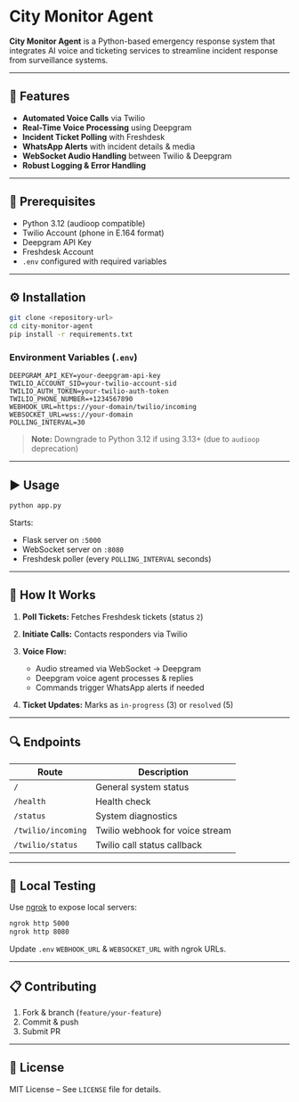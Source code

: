 # City Monitor Agent

**City Monitor Agent** is a Python-based emergency response system that integrates AI voice and ticketing services to streamline incident response from surveillance systems.

---

## 🚀 Features

* **Automated Voice Calls** via Twilio
* **Real-Time Voice Processing** using Deepgram
* **Incident Ticket Polling** with Freshdesk
* **WhatsApp Alerts** with incident details & media
* **WebSocket Audio Handling** between Twilio & Deepgram
* **Robust Logging & Error Handling**

---

## 🔧 Prerequisites

* Python 3.12 (audioop compatible)
* Twilio Account (phone in E.164 format)
* Deepgram API Key
* Freshdesk Account
* `.env` configured with required variables

---

## ⚙️ Installation

```bash
git clone <repository-url>
cd city-monitor-agent
pip install -r requirements.txt
```

### Environment Variables (`.env`)

```env
DEEPGRAM_API_KEY=your-deepgram-api-key
TWILIO_ACCOUNT_SID=your-twilio-account-sid
TWILIO_AUTH_TOKEN=your-twilio-auth-token
TWILIO_PHONE_NUMBER=+1234567890
WEBHOOK_URL=https://your-domain/twilio/incoming
WEBSOCKET_URL=wss://your-domain
POLLING_INTERVAL=30
```

> **Note:** Downgrade to Python 3.12 if using 3.13+ (due to `audioop` deprecation)

---

## ▶️ Usage

```bash
python app.py
```

Starts:

* Flask server on `:5000`
* WebSocket server on `:8080`
* Freshdesk poller (every `POLLING_INTERVAL` seconds)

---

## 🔀 How It Works

1. **Poll Tickets:** Fetches Freshdesk tickets (status `2`)
2. **Initiate Calls:** Contacts responders via Twilio
3. **Voice Flow:**

   * Audio streamed via WebSocket → Deepgram
   * Deepgram voice agent processes & replies
   * Commands trigger WhatsApp alerts if needed
4. **Ticket Updates:** Marks as `in-progress` (3) or `resolved` (5)

---

## 🔍 Endpoints

| Route              | Description                     |
| ------------------ | ------------------------------- |
| `/`                | General system status           |
| `/health`          | Health check                    |
| `/status`          | System diagnostics              |
| `/twilio/incoming` | Twilio webhook for voice stream |
| `/twilio/status`   | Twilio call status callback     |

---

## 🔪 Local Testing

Use [ngrok](https://ngrok.com/) to expose local servers:

```bash
ngrok http 5000
ngrok http 8080
```

Update `.env` `WEBHOOK_URL` & `WEBSOCKET_URL` with ngrok URLs.

---

## 📋 Contributing

1. Fork & branch (`feature/your-feature`)
2. Commit & push
3. Submit PR

---

## 📄 License

MIT License – See `LICENSE` file for details.
